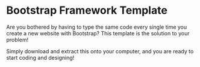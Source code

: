 # Bootstrap Framework Template
Are you bothered by having to type the same code every single time you create a new website with Bootstrap?  This template is the solution to your problem!

Simply download and extract this onto your computer, and you are ready to start coding and designing!
